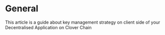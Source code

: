 # General

This article is a guide about key management strategy on client side of your Decentralised Application on Clover Chain

